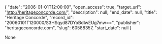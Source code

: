 {
  "date": "2006-01-01T12:00:00", 
  "open_access": true, 
  "target_url": "http://heritageconcorde.com/", 
  "description": null, 
  "end_date": null, 
  "title": "Heritage Concorde", 
  "record_id": "20060101T120000/S3HSqyd87DYoBdlwEUg7mw==", 
  "publisher": "heritageconcorde.com", 
  "slug": 60588357, 
  "start_date": null
}

None